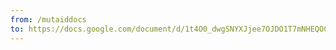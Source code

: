 ```yaml
---
from: /mutaiddocs
to: https://docs.google.com/document/d/1t4O0_dwgSNYXJjee7OJDO1T7mNHEQOCo3K-th7ovPAw/edit?usp=sharing
---
```

